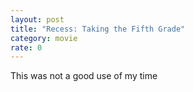 ```yaml
---
layout: post
title: "Recess: Taking the Fifth Grade"
category: movie
rate: 0
---
```


 This was not a good use of my time
